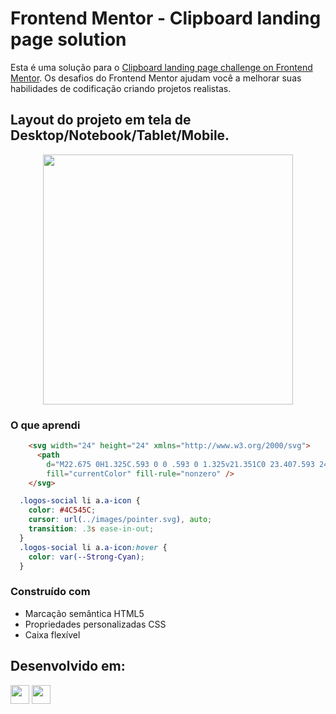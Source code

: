 # Frontend Mentor - Clipboard landing page solution

Esta é uma solução para o [Clipboard landing page challenge on Frontend Mentor](https://www.frontendmentor.io/challenges/clipboard-landing-page-5cc9bccd6c4c91111378ecb9). 
Os desafios do Frontend Mentor ajudam você a melhorar suas habilidades de codificação criando projetos realistas.

## Layout do projeto em tela de Desktop/Notebook/Tablet/Mobile.

<div align="center">

  <img src="https://github.com/HumbertoFox/repository/assets/126817628/f60c8fc8-2656-4728-957c-31c26431383d" width="400px"/>

</div>

### O que aprendi

```html
    <svg width="24" height="24" xmlns="http://www.w3.org/2000/svg">
      <path
        d="M22.675 0H1.325C.593 0 0 .593 0 1.325v21.351C0 23.407.593 24 1.325 24H12.82v-9.294H9.692v-3.622h3.128V8.413c0-3.1 1.893-4.788 4.659-4.788 1.325 0 2.463.099 2.795.143v3.24l-1.918.001c-1.504 0-1.795.715-1.795 1.763v2.313h3.587l-.467 3.622h-3.12V24h6.116c.73 0 1.323-.593 1.323-1.325V1.325C24 .593 23.407 0 22.675 0z"
        fill="currentColor" fill-rule="nonzero" />
    </svg>
```

```css
  .logos-social li a.a-icon {
    color: #4C545C;
    cursor: url(../images/pointer.svg), auto;
    transition: .3s ease-in-out;
  }
  .logos-social li a.a-icon:hover {
    color: var(--Strong-Cyan);
  }
```

### Construído com

- Marcação semântica HTML5
- Propriedades personalizadas CSS
- Caixa flexível
## Desenvolvido em:

<div>
  <img src="https://cdn.jsdelivr.net/gh/devicons/devicon/icons/html5/html5-original.svg" width="30px"/>
  <img src="https://cdn.jsdelivr.net/gh/devicons/devicon/icons/css3/css3-original.svg" width="30px"/>
</div>
